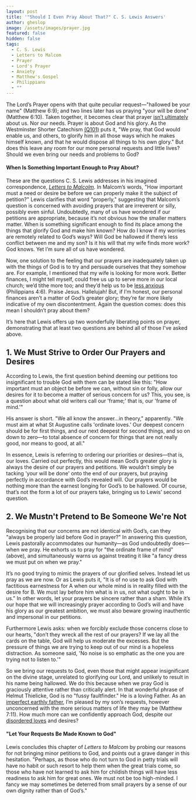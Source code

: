 ```yaml
---
layout: post
title: '"Should I Even Pray About That?" C. S. Lewis Answers'
author: gheslop
image: /assets/images/prayer.jpg
featured: false
hidden: false
tags:
  - C. S. Lewis
  - Letters to Malcom
  - Prayer
  - Lord's Prayer
  - Anxiety
  - Matthew's Gospel
  - Philippians
  - ""
---
```

The Lord’s Prayer opens with that quite peculiar request—"hallowed be your name" (Matthew 6:9); and two lines later has us praying "your will be done" (Matthew 6:10). Taken together, it becomes clear that prayer [isn’t ultimately](https://rekindle.co.za/content/what-easter-teaches-us-about-prayer/) about us. Nor our needs. Prayer is about God and his glory. As the Westminster Shorter Catechism [(Q101)](https://thewestminsterstandard.org/westminster-shorter-catechism/#101) puts it, "We pray, that God would enable us, and others, to glorify him in all those ways which he makes himself known, and that he would dispose all things to his own glory." But does this leave any room for our more personal requests and little lives? Should we even bring our needs and problems to God?

#### When Is Something Important Enough to Pray About?

These are the questions C. S. Lewis addresses in his imagined correspondence, *[Letters to Malcolm](https://www.fadedpage.com/showbook.php?pid=20150618)*. In Malcom’s words, "How important must a need or desire be before we can properly make it the subject of petition?" Lewis clarifies that word "properly," suggesting that Malcom’s question is concerned with avoiding prayers that are irreverent or silly, possibly even sinful. Undoubtedly, many of us have wondered if our petitions are appropriate, because it’s not obvious how the smaller matters matter. When is something significant enough to find its place among the things that glorify God and make him known? How do I know if my worries are remotely related to God’s ways? Will God be hallowed if there’s less conflict between me and my son? Is it his will that my wife finds more work? God knows. Yet I’m sure all of us have wondered.

Now, one solution to the feeling that our prayers are inadequately taken up with the things of God is to try and persuade ourselves that they somehow are. For example, I mentioned that my wife is looking for more work. Better finances, I might tell myself, could free us up to serve more in our local church; we’d tithe more too; and they’d help us to be [less anxious](https://rekindle.co.za/content/2020-11-16-philippians-4-4-7-devotional) (Philippians 4:6). Praise Jesus. Hallelujah! But, if I’m honest, our personal finances aren’t a matter of God’s greater glory; they’re far more likely indicative of my own discontentment. Again the question comes: does this mean I shouldn’t pray about them?

It’s here that Lewis offers up two wonderfully liberating points on prayer, demonstrating that at least two questions are behind all of those I've asked above.

## 1. We Must Strive to Order Our Prayers and Desires

According to Lewis, the first question behind deeming our petitions too insignificant to trouble God with them can be stated like this: "How important must an object be before we can, without sin or folly, allow our desires for it to become a matter of serious concern for us? This, you see, is a question about what old writers call our 'frame;' that is, our 'frame of mind.'"

His answer is short. "We all know the answer…in theory," apparently. "We must aim at what St Augustine calls 'ordinate loves.' Our deepest concern should be for first things, and our next deepest for second things, and so on down to zero—to total absence of concern for things that are not really good, nor means to good, at all."

In essence, Lewis is referring to ordering our priorities or desires—that is, our loves. Carried out perfectly, this would mean God’s greater glory is always the desire of our prayers and petitions. We wouldn’t simply be tacking 'your will be done' onto the end of our prayers, but praying perfectly in accordance with God’s revealed will. Our prayers would be nothing more than the earnest longing for God’s to be hallowed. Of course, that’s not the form a lot of our prayers take, bringing us to Lewis’ second question.

## 2. We Mustn't Pretend to Be Someone We're Not

Recognising that our concerns are not identical with God’s, can they "always be properly laid before God in prayer?" In answering this question, Lewis pastorally accommodates our humanity—as God undoubtedly does—when we pray. He exhorts us to pray for "the ordinate frame of mind" (above), and simultaneously warns us against treating it like "a fancy dress we must put on when we pray."

It’s no good trying to mimic the prayers of our glorified selves. Instead let us pray as we are now. Or as Lewis puts it, "It is of no use to ask God with factitious earnestness for A when our whole mind is in reality filled with the desire for B. We must lay before him what is in us, not what ought to be in us." In other words, let your prayers be sincere rather than a sham. While it’s our hope that we will increasingly prayer according to God’s will and have his glory as our greatest ambition, we must also beware growing inauthentic and impersonal in our petitions.

Furthermore Lewis asks: when we forcibly exclude those concerns close to our hearts, "don’t they wreck all the rest of our prayers? If we lay all the cards on the table, God will help us moderate the excesses. But the pressure of things we are trying to keep out of our mind is a hopeless distraction. As someone said, 'No noise is so emphatic as the one you are trying not to listen to.'"

So we bring our requests to God, even those that might appear insignificant on the divine stage, unrelated to glorifying our Lord, and unlikely to result in his name being hallowed. We do this because when we pray God is graciously attentive rather than critically alert. In that wonderful phrase of Helmut Thielicke, God is no "fussy faultfinder." He is a loving Father. As an [imperfect earthly father](https://rekindle.co.za/content/2020-06-18-fatherhood), I’m pleased by my son’s requests, however unconcerned with the more serious matters of life they may be (Matthew 7:11). How much more can we confidently approach God, despite our [disordered loves](https://rekindle.co.za/content/2022-03-15-christian-theologian-101-intellectual-lust) and desires?

#### "Let Your Requests Be Made Known to God"

Lewis concludes this chapter of *Letters to Malcom* by probing our reasons for not bringing minor petitions to God, and points out a grave danger in this hesitation. "Perhaps, as those who do not turn to God in petty trials will have no habit or such resort to help them when the great trials come, so those who have not learned to ask him for childish things will have less readiness to ask him for great ones. We must not be too high-minded. I fancy we may sometimes be deterred from small prayers by a sense of our own dignity rather than of God’s."